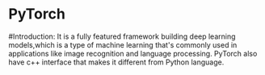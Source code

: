 # PyTorch
#Introduction:
It is a fully featured framework building deep learning models,which is a type of machine learning that's commonly used in applications like image recognition and language processing.
PyTorch also have c++ interface that makes it different from Python language.
